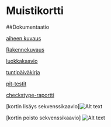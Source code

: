
# Muistikortti

##Dokumentaatio

[aiheen kuvaus](dokumentaatiohakemisto/Kuvaus.md)

[Rakennekuvaus](dokumentaatiohakemisto/rakennekuvaus.mkd)

[luokkakaavio](dokumentaatiohakemisto/luokkakaavio.png)

[tuntipäiväkirja](dokumentaatiohakemisto/tuntipäiväkirja.md)

[pit-testit](dokumentaatiohakemisto/pit-testit/201602261843/index.html)


[checkstype-raportti](dokumenttihakemisto/checkstyle.html)


[kortin lisäys sekvenssikaavio]![Alt text](dokumenttihakemisto/lisaaKorttiSekvenssikaavio)


[kortin poisto sekvenssikaavio]
![Alt text](dokumenttihakemisto/kortinPoistoSekvenssikaavio.jpg)
